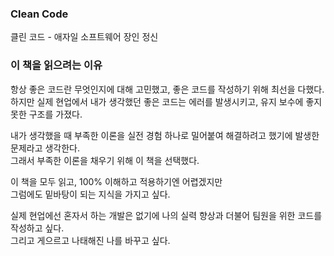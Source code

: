 ### Clean Code
클린 코드 - 애자일 소프트웨어 장인 정신

### 이 책을 읽으려는 이유
항상 좋은 코드란 무엇인지에 대해 고민했고, 좋은 코드를 작성하기 위해 최선을 다했다.\
하지만 실제 현업에서 내가 생각했던 좋은 코드는 에러를 발생시키고, 유지 보수에 좋지 못한 구조를 가졌다.

내가 생각했을 때 부족한 이론을 실전 경험 하나로 밀어붙여 해결하려고 했기에 발생한 문제라고 생각한다.\
그래서 부족한 이론을 채우기 위해 이 책을 선택했다.

이 책을 모두 읽고, 100% 이해하고 적용하기엔 어렵겠지만\
그럼에도 밑바탕이 되는 지식을 가지고 싶다.

실제 현업에선 혼자서 하는 개발은 없기에 나의 실력 향상과 더불어 팀원을 위한 코드를 작성하고 싶다.\
그리고 게으르고 나태해진 나를 바꾸고 싶다.